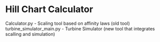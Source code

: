 # Hill Chart Calculator
 Calculator.py - Scaling tool based on affinity laws (old tool)
 turbine_simulator_main.py - Turbine Simulator (new tool that integrates scalling and simulation)
